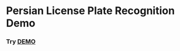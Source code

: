 # Persian License Plate Recognition Demo
### Try [DEMO](https://rasoulasadiyan.github.io/Persian-License-Plate-Recognition-demo/)
